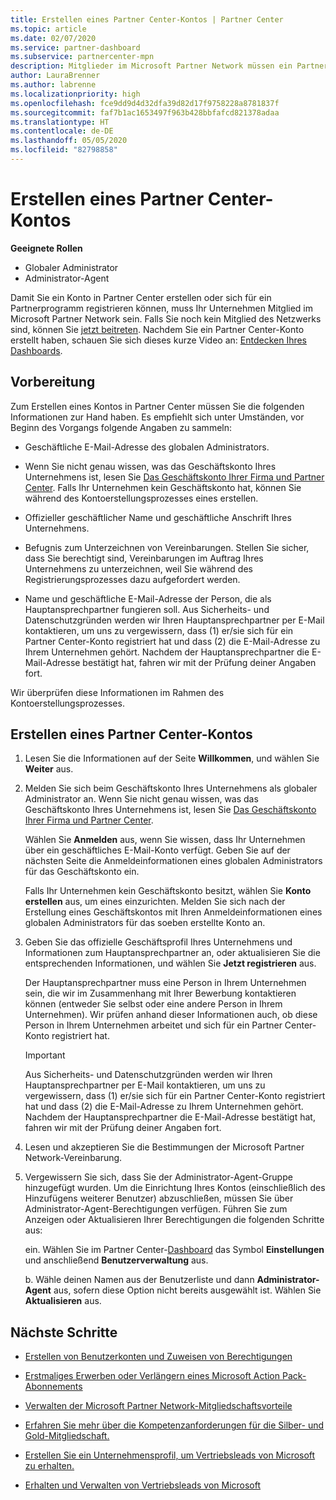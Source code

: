```yaml
---
title: Erstellen eines Partner Center-Kontos | Partner Center
ms.topic: article
ms.date: 02/07/2020
ms.service: partner-dashboard
ms.subservice: partnercenter-mpn
description: Mitglieder im Microsoft Partner Network müssen ein Partner Center-Konto erstellen, um ihre Netzwerkvorteile und Kompetenzen verwalten und ein Geschäftsprofil erstellen zu können.
author: LauraBrenner
ms.author: labrenne
ms.localizationpriority: high
ms.openlocfilehash: fce9dd9d4d32dfa39d82d17f9758228a8781837f
ms.sourcegitcommit: faf7b1ac1653497f963b428bbfafcd821378adaa
ms.translationtype: HT
ms.contentlocale: de-DE
ms.lasthandoff: 05/05/2020
ms.locfileid: "82798858"
---
```

# <a name="create-a-partner-center-account"></a>Erstellen eines Partner Center-Kontos

**Geeignete Rollen**

- Globaler Administrator
- Administrator-Agent

Damit Sie ein Konto in Partner Center erstellen oder sich für ein Partnerprogramm registrieren können, muss Ihr Unternehmen Mitglied im Microsoft Partner Network sein. Falls Sie noch kein Mitglied des Netzwerks sind, können Sie [jetzt beitreten](https://partner.microsoft.com/commercial#). Nachdem Sie ein Partner Center-Konto erstellt haben, schauen Sie sich dieses kurze Video an: [Entdecken Ihres Dashboards](https://vimeo.com/290338211).

## <a name="before-you-begin"></a>Vorbereitung

Zum Erstellen eines Kontos in Partner Center müssen Sie die folgenden Informationen zur Hand haben. Es empfiehlt sich unter Umständen, vor Beginn des Vorgangs folgende Angaben zu sammeln:

-   Geschäftliche E-Mail-Adresse des globalen Administrators.

-   Wenn Sie nicht genau wissen, was das Geschäftskonto Ihres Unternehmens ist, lesen Sie [Das Geschäftskonto Ihrer Firma und Partner Center](azure-active-directory-tenants-and-partner-center.md). Falls Ihr Unternehmen kein Geschäftskonto hat, können Sie während des Kontoerstellungsprozesses eines erstellen. 

-   Offizieller geschäftlicher Name und geschäftliche Anschrift Ihres Unternehmens.  

-   Befugnis zum Unterzeichnen von Vereinbarungen. Stellen Sie sicher, dass Sie berechtigt sind, Vereinbarungen im Auftrag Ihres Unternehmens zu unterzeichnen, weil Sie während des Registrierungsprozesses dazu aufgefordert werden.

-   Name und geschäftliche E-Mail-Adresse der Person, die als Hauptansprechpartner fungieren soll. Aus Sicherheits- und Datenschutzgründen werden wir Ihren Hauptansprechpartner per E-Mail kontaktieren, um uns zu vergewissern, dass (1) er/sie sich für ein Partner Center-Konto registriert hat und dass (2) die E-Mail-Adresse zu Ihrem Unternehmen gehört. Nachdem der Hauptansprechpartner die E-Mail-Adresse bestätigt hat, fahren wir mit der Prüfung deiner Angaben fort.

Wir überprüfen diese Informationen im Rahmen des Kontoerstellungsprozesses. 
 
## <a name="create-a-partner-center-account"></a>Erstellen eines Partner Center-Kontos

1.  Lesen Sie die Informationen auf der Seite **Willkommen**, und wählen Sie **Weiter** aus.

2.  Melden Sie sich beim Geschäftskonto Ihres Unternehmens als globaler Administrator an. Wenn Sie nicht genau wissen, was das Geschäftskonto Ihres Unternehmens ist, lesen Sie [Das Geschäftskonto Ihrer Firma und Partner Center](azure-active-directory-tenants-and-partner-center.md).

    Wählen Sie **Anmelden** aus, wenn Sie wissen, dass Ihr Unternehmen über ein geschäftliches E-Mail-Konto verfügt. Geben Sie auf der nächsten Seite die Anmeldeinformationen eines globalen Administrators für das Geschäftskonto ein. 

    Falls Ihr Unternehmen kein Geschäftskonto besitzt, wählen Sie **Konto erstellen** aus, um eines einzurichten. Melden Sie sich nach der Erstellung eines Geschäftskontos mit Ihren Anmeldeinformationen eines globalen Administrators für das soeben erstellte Konto an.

3.  Geben Sie das offizielle Geschäftsprofil Ihres Unternehmens und Informationen zum Hauptansprechpartner an, oder aktualisieren Sie die entsprechenden Informationen, und wählen Sie **Jetzt registrieren** aus. 

    Der Hauptansprechpartner muss eine Person in Ihrem Unternehmen sein, die wir im Zusammenhang mit Ihrer Bewerbung kontaktieren können (entweder Sie selbst oder eine andere Person in Ihrem Unternehmen). Wir prüfen anhand dieser Informationen auch, ob diese Person in Ihrem Unternehmen arbeitet und sich für ein Partner Center-Konto registriert hat.

    > [!IMPORTANT]  
    > Aus Sicherheits- und Datenschutzgründen werden wir Ihren Hauptansprechpartner per E-Mail kontaktieren, um uns zu vergewissern, dass (1) er/sie sich für ein Partner Center-Konto registriert hat und dass (2) die E-Mail-Adresse zu Ihrem Unternehmen gehört. Nachdem der Hauptansprechpartner die E-Mail-Adresse bestätigt hat, fahren wir mit der Prüfung deiner Angaben fort.

4.  Lesen und akzeptieren Sie die Bestimmungen der Microsoft Partner Network-Vereinbarung. 

5.  Vergewissern Sie sich, dass Sie der Administrator-Agent-Gruppe hinzugefügt wurden. Um die Einrichtung Ihres Kontos (einschließlich des Hinzufügens weiterer Benutzer) abzuschließen, müssen Sie über Administrator-Agent-Berechtigungen verfügen. Führen Sie zum Anzeigen oder Aktualisieren Ihrer Berechtigungen die folgenden Schritte aus:

    ein. Wählen Sie im Partner Center-[Dashboard](https://partner.microsoft.com/dashboard/home**) das Symbol **Einstellungen** und anschließend **Benutzerverwaltung** aus.  

    b. Wähle deinen Namen aus der Benutzerliste und dann **Administrator-Agent** aus, sofern diese Option nicht bereits ausgewählt ist. Wählen Sie **Aktualisieren** aus.  

## <a name="next-steps"></a>Nächste Schritte

-   [Erstellen von Benutzerkonten und Zuweisen von Berechtigungen](create-user-accounts-and-set-permissions.md)

-   [Erstmaliges Erwerben oder Verlängern eines Microsoft Action Pack-Abonnements](mpn-get-action-pack.md)

-   [Verwalten der Microsoft Partner Network-Mitgliedschaftsvorteile](manage-your-partner-network-benefits.md)

-   [Erfahren Sie mehr über die Kompetenzanforderungen für die Silber- und Gold-Mitgliedschaft.](https://partner.microsoft.com/membership/competencies)

-   [Erstellen Sie ein Unternehmensprofil, um Vertriebsleads von Microsoft zu erhalten.](create-a-marketing-profile.md)

-   [Erhalten und Verwalten von Vertriebsleads von Microsoft](responding-to-referrals.md)